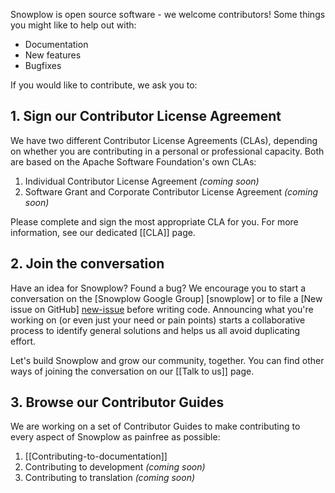 Snowplow is open source software - we welcome contributors! Some things you might like to help out with:

* Documentation
* New features
* Bugfixes

If you would like to contribute, we ask you to:

## 1. Sign our Contributor License Agreement

We have two different Contributor License Agreements (CLAs), depending on whether you are contributing in a personal or professional capacity. Both are based on the Apache Software Foundation's own CLAs:

1. Individual Contributor License Agreement _(coming soon)_
2. Software Grant and Corporate Contributor License Agreement _(coming soon)_

Please complete and sign the most appropriate CLA for you. For more information, see our dedicated [[CLA]] page.

## 2. Join the conversation

Have an idea for Snowplow? Found a bug? We encourage you to start a conversation on the [Snowplow Google Group] [snowplow] or to file a [New issue on GitHub] [new-issue] before writing code. Announcing what you're working on (or even just your need or pain points) starts a collaborative process to identify general solutions and helps us all avoid duplicating effort.

Let's build Snowplow and grow our community, together. You can find other ways of joining the conversation on our [[Talk to us]] page.

## 3. Browse our Contributor Guides

We are working on a set of Contributor Guides to make contributing to every aspect of Snowplow as painfree as possible:

1. [[Contributing-to-documentation]]
2. Contributing to development _(coming soon)_
3. Contributing to translation _(coming soon)_

[snowplow-user]: https://groups.google.com/forum/#!forum/snowplow-user
[new-issue]: https://github.com/snowplow/snowplow/issues/new